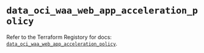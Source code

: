# `data_oci_waa_web_app_acceleration_policy`

Refer to the Terraform Registory for docs: [`data_oci_waa_web_app_acceleration_policy`](https://registry.terraform.io/providers/oracle/oci/6.18.0/docs/data-sources/waa_web_app_acceleration_policy).
